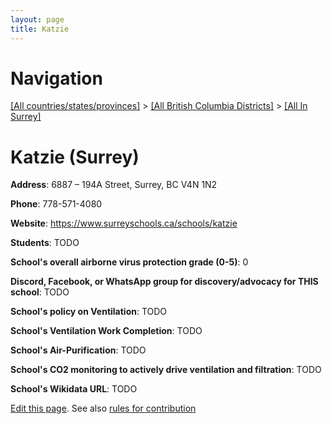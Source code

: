 ```yaml
---
layout: page
title: Katzie
---
```

# Navigation

[[All countries/states/provinces]](../../..) > [[All British Columbia Districts]](../..) > [[All In Surrey]](..)

# Katzie (Surrey)

**Address**: 6887 – 194A Street, Surrey, BC V4N 1N2

**Phone**: 778-571-4080

**Website**: <https://www.surreyschools.ca/schools/katzie>

**Students**: TODO

**School's overall airborne virus protection grade (0-5)**: 0

**Discord, Facebook, or WhatsApp group for discovery/advocacy for THIS school**: TODO

**School's policy on Ventilation**: TODO

**School's Ventilation Work Completion**: TODO

**School's Air-Purification**: TODO

**School's CO2 monitoring to actively drive ventilation and filtration**: TODO

**School's Wikidata URL**: TODO


[Edit this page](https://github.com/ventilate-schools/BC/edit/main/./Surrey/Katzie.md). See also [rules for contribution](../../../contribution-rules/)